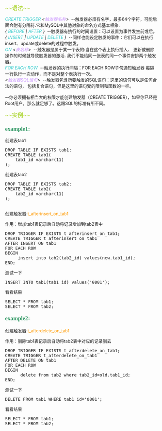 
  <div id="cnblogs_post_body">
   <pre><span style="color: #99cc00; font-size: 14pt;">~~语法~~</span></pre> 
   <p><em><span style="color: #33cccc;">CREATE </span><span style="color: #33cccc;">TRIGGER </span>&lt;<span style="color: #cc99ff;">触发器名称</span>&gt;</em>&nbsp; --触发器必须有名字，最多64个字符，可能后面会附有分隔符.它和MySQL中其他对象的命名方式基本相象.<br /><em>{ <span style="color: #33cccc;">BEFORE </span>| <span style="color: #33cccc;">AFTER </span>}</em>&nbsp; --触发器有执行的时间设置：可以设置为事件发生前或后。<br /><em>{ <span style="color: #33cccc;">INSERT </span>| <span style="color: #33cccc;">UPDATE </span>| <span style="color: #33cccc;">DELETE </span>}</em>&nbsp; --同样也能设定触发的事件：它们可以在执行insert、update或delete的过程中触发。<br /><em><span style="color: #33cccc;">ON </span>&lt;<span style="color: #cc99ff;">表名称</span>&gt;</em>&nbsp; --触发器是属于某一个表的:当在这个表上执行插入、 更新或删除操作的时候就导致触发器的激活. 我们不能给同一张表的同一个事件安排两个触发器。<br /><em><span style="color: #33cccc;">FOR </span><span style="color: #33cccc;">EACH </span></em><span style="color: #33cccc;"><em>ROW</em>&nbsp; </span>--触发器的执行间隔：FOR EACH ROW子句通知触发器 每隔一行执行一次动作，而不是对整个表执行一次。<br /><em>&lt;<span style="color: #cc99ff;">触发器SQL语句</span>&gt;</em>&nbsp; --触发器包含所要触发的SQL语句：这里的语句可以是任何合法的语句， 包括复合语句，但是这里的语句受的限制和函数的一样。<br /><br />--你必须拥有相当大的权限才能创建触发器（CREATE TRIGGER），如果你已经是Root用户，那么就足够了。这跟SQL的标准有所不同。</p> 
   <pre><span style="color: #99cc00; font-size: 14pt;">~~实例~~</span></pre> 
   <h3><span style="font-family: 宋体; color: #339966; font-size: 14pt;">example1:</span></h3> 
   <p>创建表tab1</p> 
   <div class="cnblogs_Highlighter"> 
    <pre class="brush:sql">DROP TABLE IF EXISTS tab1;
CREATE TABLE tab1(
    tab1_id varchar(11)
);
</pre> 
   </div> 
   <p>创建表tab2</p> 
   <div class="cnblogs_Highlighter"> 
    <pre class="brush:sql">DROP TABLE IF EXISTS tab2;
CREATE TABLE tab2(
    tab2_id varchar(11)
);
</pre> 
   </div> 
   <p><br />创建触发器:<span style="color: #ff9900;">t_afterinsert_on_tab1</span></p> 
   <p>作用：增加tab1表记录后自动将记录增加到tab2表中</p> 
   <div class="cnblogs_Highlighter"> 
    <pre class="brush:sql">DROP TRIGGER IF EXISTS t_afterinsert_on_tab1;
CREATE TRIGGER t_afterinsert_on_tab1 
AFTER INSERT ON tab1
FOR EACH ROW
BEGIN
     insert into tab2(tab2_id) values(new.tab1_id);
END;
</pre> 
   </div> 
   <p>测试一下</p> 
   <div class="cnblogs_Highlighter"> 
    <pre class="brush:sql">INSERT INTO tab1(tab1_id) values('0001');
</pre> 
   </div> 
   <p>看看结果</p> 
   <div class="cnblogs_Highlighter"> 
    <pre class="brush:sql">SELECT * FROM tab1;
SELECT * FROM tab2;
</pre> 
   </div> 
   <h4><span style="font-family: 宋体; color: #339966; font-size: 14pt;">example2:</span></h4> 
   <p>创建触发器:<span style="color: #ff9900;">t_afterdelete_on_tab1</span></p> 
   <p>作用：删除tab1表记录后自动将tab2表中对应的记录删去</p> 
   <div class="cnblogs_Highlighter"> 
    <pre class="brush:sql">DROP TRIGGER IF EXISTS t_afterdelete_on_tab1;
CREATE TRIGGER t_afterdelete_on_tab1
AFTER DELETE ON tab1
FOR EACH ROW
BEGIN
      delete from tab2 where tab2_id=old.tab1_id;
END;
</pre> 
   </div> 
   <p>测试一下</p> 
   <div class="cnblogs_Highlighter"> 
    <pre class="brush:sql">DELETE FROM tab1 WHERE tab1_id='0001';
</pre> 
   </div> 
   <p>看看结果</p> 
   <div class="cnblogs_Highlighter"> 
    <pre class="brush:sql">SELECT * FROM tab1;
SELECT * FROM tab2;
</pre> 
   </div>
  </div>
